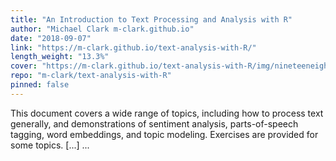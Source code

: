 ```yaml
---
title: "An Introduction to Text Processing and Analysis with R"
author: "Michael Clark m-clark.github.io"
date: "2018-09-07"
link: "https://m-clark.github.io/text-analysis-with-R/"
length_weight: "13.3%"
cover: "https://m-clark.github.io/text-analysis-with-R/img/nineteeneightyR.png"
repo: "m-clark/text-analysis-with-R"
pinned: false
---
```


This document covers a wide range of topics, including how to process text generally, and demonstrations of sentiment analysis, parts-of-speech tagging, word embeddings, and topic modeling. Exercises are provided for some topics. [...]  ...
